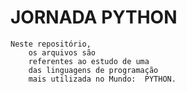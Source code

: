 # JORNADA PYTHON

    Neste repositório, 
        os arquivos são
        referentes ao estudo de uma
        das linguagens de programação
        mais utilizada no Mundo:  PYTHON.

